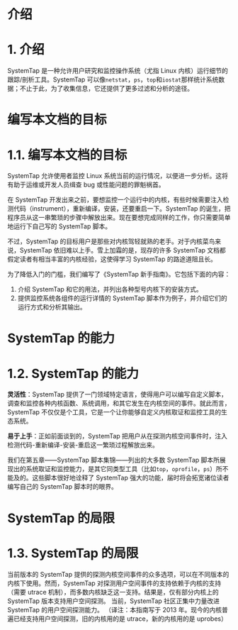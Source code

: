 # 介绍

# 1\. 介绍

SystemTap 是一种允许用户研究和监控操作系统（尤指 Linux 内核）运行细节的跟踪/剖析工具。SystemTap 可以像`netstat`，`ps`，`top`和`iostat`那样统计系统数据；不止于此，为了收集信息，它还提供了更多过滤和分析的途径。

# 编写本文档的目标

# 1.1\. 编写本文档的目标

SystemTap 允许使用者监控 Linux 系统当前的运行情况，以便进一步分析。这将有助于运维或开发人员缉查 bug 或性能问题的罪魁祸首。

在 SystemTap 开发出来之前，要想监控一个运行中的内核，有些时候需要注入检测代码（instrument），重新编译，安装，还要重启一下。SystemTap 的诞生，把程序员从这一串繁琐的步骤中解放出来。现在要想完成同样的工作，你只需要简单地运行下自己写的 SystemTap 脚本。

不过，SystemTap 的目标用户是那些对内核驾轻就熟的老手。对于内核菜鸟来说，SystemTap 依旧难以上手。雪上加霜的是，现存的许多 SystemTap 文档都假定读者有相当丰富的内核经验，这使得学习 SystemTap 的路途道阻且长。

为了降低入门的门槛，我们编写了《SystemTap 新手指南》。它包括下面的内容：

1.  介绍 SystemTap 和它的用法，并列出各种型号内核下的安装方式。
2.  提供监控系统各组件的运行详情的 SystemTap 脚本作为例子，并介绍它们的运行方式和分析其输出。

# SystemTap 的能力

# 1.2\. SystemTap 的能力

**灵活性**：SystemTap 提供了一门领域特定语言，使得用户可以编写自定义脚本，调查和监控各种内核函数、系统调用，和其它发生在内核空间的事件。就此而言，SystemTap 不仅仅是个工具，它是一个让你能够自定义内核取证和监控工具的生态系统。

**易于上手**：正如前面谈到的，SystemTap 把用户从在探测内核空间事件时，注入检测代码-重新编译-安装-重启这一繁琐过程解放出来。

我们在第五章——SystemTap 脚本集锦——列出的大多数 SystemTap 脚本所展现出的系统取证和监控能力，是其它同类型工具（比如`top`，`oprofile`，`ps`）所不能及的。这些脚本很好地诠释了 SystemTap 强大的功能，届时将会拓宽诸位读者编写自己的 SystemTap 脚本时的眼界。

# SystemTap 的局限

# 1.3\. SystemTap 的局限

当前版本的 SystemTap 提供的探测内核空间事件的众多选项，可以在不同版本的内核下使用。然而，SystemTap 对探测用户空间事件的支持依赖于内核的支持（需要 utrace 机制），而多数内核缺乏这一支持。结果是，仅有部分内核上的 SystemTap 版本支持用户空间探测。 当前，SystemTap 社区正集中力量改进 SystemTap 的用户空间探测能力。 （译注：本指南写于 2013 年。现今的内核普遍已经支持用户空间探测，旧的内核用的是 utrace，新的内核用的是 uprobes）